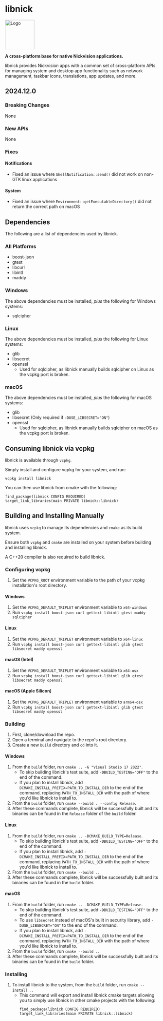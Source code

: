 # libnick

<img width='96' height='96' alt='Logo' src='libnick-r.png'/>

**A cross-platform base for native Nickvision applications.**

libnick provides Nickvision apps with a common set of cross-platform APIs for managing system and desktop app functionality such as network management, taskbar icons, translations, app updates, and more.

## 2024.12.0
### Breaking Changes
None
### New APIs
None
### Fixes
#### Notifications
- Fixed an issue where `ShellNotification::send()` did not work on non-GTK linux applications
#### System
- Fixed an issue where `Environment::getExecutableDirectory()` did not return the correct path on macOS

## Dependencies
The following are a list of dependencies used by libnick. 

### All Platforms
- boost-json
- gtest
- libcurl
- libintl
- maddy

### Windows
The above dependencies must be installed, *plus* the following for Windows systems:
- sqlcipher

### Linux
The above dependencies must be installed, *plus* the following for Linux systems:
- glib
- libsecret
- openssl
    - Used for sqlcipher, as libnick manually builds sqlcipher on Linux as the vcpkg port is broken.

### macOS
The above dependencies must be installed, *plus* the following for macOS systems:
- glib
- libsecret (Only required if `-DUSE_LIBSECRET="ON"`)
- openssl
    - Used for sqlcipher, as libnick manually builds sqlcipher on macOS as the vcpkg port is broken.

## Consuming libnick via vcpkg
libnick is available through `vcpkg`. 

Simply install and configure vcpkg for your system, and run:
```
vcpkg install libnick
```
You can then use libnick from cmake with the following:
```
find_package(libnick CONFIG REQUIRED)
target_link_libraries(main PRIVATE libnick::libnick)
```

## Building and Installing Manually
libnick uses `vcpkg` to manage its dependencies and `cmake` as its build system.

Ensure both `vcpkg` and `cmake` are installed on your system before building and installing libnick.

A C++20 compiler is also required to build libnick.

### Configuring vcpkg
1. Set the `VCPKG_ROOT` environment variable to the path of your vcpkg installation's root directory.
#### Windows
1. Set the `VCPKG_DEFAULT_TRIPLET` environment variable to `x64-windows`
1. Run `vcpkg install boost-json curl gettext-libintl gtest maddy sqlcipher`
#### Linux
1. Set the `VCPKG_DEFAULT_TRIPLET` environment variable to `x64-linux`
1. Run `vcpkg install boost-json curl gettext-libintl glib gtest libsecret maddy openssl`
#### macOS (Intel)
1. Set the `VCPKG_DEFAULT_TRIPLET` environment variable to `x64-osx`
1. Run `vcpkg install boost-json curl gettext-libintl glib gtest libsecret maddy openssl`
#### macOS (Apple Silicon)
1. Set the `VCPKG_DEFAULT_TRIPLET` environment variable to `arm64-osx`
1. Run `vcpkg install boost-json curl gettext-libintl glib gtest libsecret maddy openssl`

### Building
1. First, clone/download the repo.
1. Open a terminal and navigate to the repo's root directory.
1. Create a new `build` directory and `cd` into it. 
#### Windows
1. From the `build` folder, run `cmake .. -G "Visual Studio 17 2022"`.
    - To skip building libnick's test suite, add `-DBUILD_TESTING="OFF"` to the end of the command.
    - If you plan to install libnick, add `-DCMAKE_INSTALL_PREFIX=PATH_TO_INSTALL_DIR` to the end of the command, replacing `PATH_TO_INSTALL_DIR` with the path of where you'd like libnick to install to.
1. From the `build` folder, run `cmake --build . --config Release`.
1. After these commands complete, libnick will be successfully built and its binaries can be found in the `Release` folder of the `build` folder.
#### Linux
1. From the `build` folder, run `cmake .. -DCMAKE_BUILD_TYPE=Release`.
    - To skip building libnick's test suite, add `-DBUILD_TESTING="OFF"` to the end of the command.
    - If you plan to install libnick, add `-DCMAKE_INSTALL_PREFIX=PATH_TO_INSTALL_DIR` to the end of the command, replacing `PATH_TO_INSTALL_DIR` with the path of where you'd like libnick to install to.
1. From the `build` folder, run `cmake --build .`.
1. After these commands complete, libnick will be successfully built and its binaries can be found in the `build` folder.
#### macOS
1. From the `build` folder, run `cmake .. -DCMAKE_BUILD_TYPE=Release`.
    - To skip building libnick's test suite, add `-DBUILD_TESTING="OFF"` to the end of the command.
    - To use `libsecret` instead of macOS's built in security library, add `-DUSE_LIBSECRET="ON"` to the end of the command.
    - If you plan to install libnick, add `-DCMAKE_INSTALL_PREFIX=PATH_TO_INSTALL_DIR` to the end of the command, replacing `PATH_TO_INSTALL_DIR` with the path of where you'd like libnick to install to.
1. From the `build` folder, run `cmake --build .`.
1. After these commands complete, libnick will be successfully built and its binaries can be found in the `build` folder.

### Installing
1. To install libnick to the system, from the `build` folder, run `cmake --install .`.
    - This command will export and install libnick cmake targets allowing you to simply use libnick in other cmake projects with the following:
        ```
        find_package(libnick CONFIG REQUIRED)
        target_link_libraries(main PRIVATE libnick::libnick)
        ```
